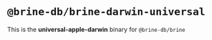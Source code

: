 # `@brine-db/brine-darwin-universal`

This is the **universal-apple-darwin** binary for `@brine-db/brine`

